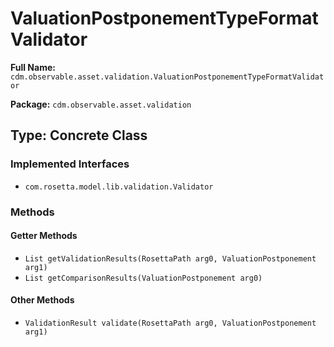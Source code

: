 # ValuationPostponementTypeFormatValidator

**Full Name:** `cdm.observable.asset.validation.ValuationPostponementTypeFormatValidator`

**Package:** `cdm.observable.asset.validation`

## Type: Concrete Class

### Implemented Interfaces

- `com.rosetta.model.lib.validation.Validator`

### Methods

#### Getter Methods

- `List getValidationResults(RosettaPath arg0, ValuationPostponement arg1)`
- `List getComparisonResults(ValuationPostponement arg0)`

#### Other Methods

- `ValidationResult validate(RosettaPath arg0, ValuationPostponement arg1)`

